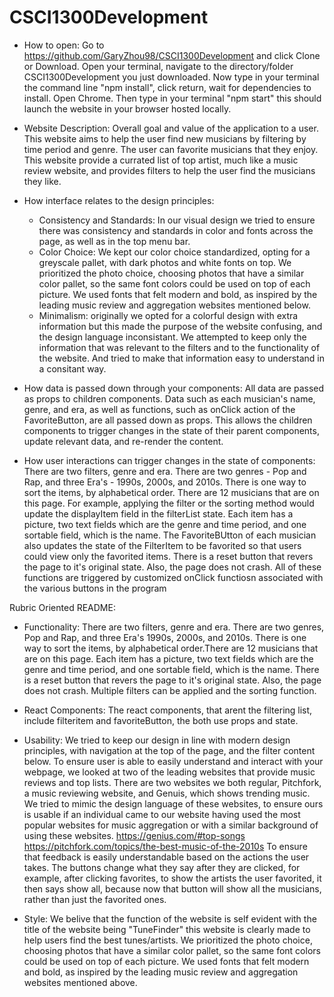 # CSCI1300Development

- How to open:
    Go to https://github.com/GaryZhou98/CSCI1300Development and click Clone or Download.
    Open your terminal, navigate to the directory/folder CSCI1300Development you
    just downloaded.
    Now type in your terminal the command line "npm install", click return, wait for dependencies to install.
    Open Chrome.
    Then type in your terminal "npm start" this should launch the website in your browser hosted locally.

- Website Description: Overall goal and value of the application to a user.
    This website aims to help the user find new musicians by filtering by time period
    and genre. The user can favorite musicians that they enjoy. This website provide
    a currated list of top artist, much like a music review website, and provides
    filters to help the user find the musicians they like.

- How interface relates to the design principles:
    - Consistency and Standards: In our visual design we tried to ensure there was
    consistency and standards in color and fonts across the page, as well as in
    the top menu bar.
    - Color Choice: We kept our color choice standardized, opting for a greyscale
    pallet, with dark photos and white fonts on top. We prioritized the photo
    choice, choosing photos that have a similar color pallet, so the same font
    colors could be used on top of each picture. We used fonts that felt
    modern and bold, as inspired by the leading music review and aggregation
    websites mentioned below.
    - Minimalism: originally we opted for a colorful design with extra information
    but this made the purpose of the website confusing, and the design language
    inconsistant. We attempted to keep only the information that was relevant
    to the filters and to the functionality of the website. And tried to make
    that information easy to understand in a consitant way.

- How data is passed down through your components:
    All data are passed as props to children components. Data such as each musician's name, genre, and era, 
    as well as functions, such as onClick action of the FavoriteButton, are all passed down as props. 
    This allows the children components to trigger changes in the state of their parent components, 
    update relevant data, and re-render the content.

- How user interactions can trigger changes in the state of components:
    There are two filters, genre and era. There are two genres - Pop and Rap, and
    three Era's - 1990s, 2000s, and 2010s. There is one way to sort the items, by
    alphabetical order. There are 12 musicians that are on this page. For example, 
    applying the filter or the sorting method would update the displayItem field in 
    the filterList state. Each item has a picture, two text fields which are the genre 
    and time period, and one sortable field, which is the name. The FavoriteBUtton of 
    each musician also updates the state of the FilterItem to be favorited so that users
    could view only the favorited items. There is a reset button that revers the page
    to it's original state. Also, the page does not crash. All of these functions are triggered
    by customized onClick functiosn associated with the various buttons in the program 


Rubric Oriented README:
- Functionality:
    There are two filters, genre and era. There are two genres, Pop and Rap, and
    three Era's 1990s, 2000s, and 2010s. There is one way to sort the items, by
    alphabetical order.There are 12 musicians that are on this page. Each item
    has a picture, two text fields which are the genre and time period, and one
    sortable field, which is the name. There is a reset button that revers the page
    to it's original state. Also, the page does not crash. Multiple filters can
    be applied and the sorting function.

- React Components:
    The react components, that arent the filtering list, include filteritem and
    favoriteButton, the both use props and state.

- Usability:
    We tried to keep our design in line with modern design principles, with
    navigation at the top of the page, and the filter content below.
    To ensure user is able to easily understand and interact with your webpage, we
    looked at two of the leading websites that provide music reviews and top lists.
    There are two websites we both regular, Pitchfork, a music reviewing website,
    and Genuis, which shows trending music. We tried to mimic the design language
    of these websites, to ensure ours is usable if an individual came to our website
    having used the most popular websites for music aggregation or with a similar
    background of using these websites.
    https://genius.com/#top-songs
    https://pitchfork.com/topics/the-best-music-of-the-2010s
    To ensure that feedback is easily understandable based on the
    actions the user takes. The buttons change what they say after they are clicked,
    for example, after clicking favorites, to show the artists the user favorited,
    it then says show all, because now that button will show all the musicians,
    rather than just the favorited ones.

- Style:
    We belive that the function of the website is self evident with the title of
    the website being "TuneFinder" this website is clearly made to help users
    find the best tunes/artists. We prioritized the photo choice, choosing
    photos that have a similar color pallet, so the same font colors could be
    used on top of each picture. We used fonts that felt modern and bold, as
    inspired by the leading music review and aggregation websites mentioned above.
